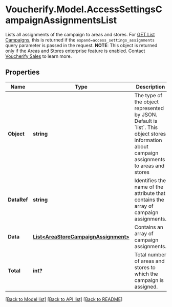# Voucherify.Model.AccessSettingsCampaignAssignmentsList
Lists all assignments of the campaign to areas and stores. For [GET List Campaigns](ref:list-campaigns), this is returned if the `expand=access_settings_assignments` query parameter is passed in the request.  **NOTE**: This object is returned only if the Areas and Stores enterprise feature is enabled. Contact [Voucherify Sales](https://www.voucherify.io/contact-sales) to learn more.

## Properties

Name | Type | Description | Notes
------------ | ------------- | ------------- | -------------
**Object** | **string** | The type of the object represented by JSON. Default is &#x60;list&#x60;. This object stores information about campaign assignments to areas and stores | [optional] 
**DataRef** | **string** | Identifies the name of the attribute that contains the array of campaign assignments. | [optional] 
**Data** | [**List&lt;AreaStoreCampaignAssignment&gt;**](AreaStoreCampaignAssignment.md) | Contains an array of campaign assignments. | [optional] 
**Total** | **int?** | Total number of areas and stores to which the campaign is assigned. | [optional] 

[[Back to Model list]](../README.md#documentation-for-models) [[Back to API list]](../README.md#documentation-for-api-endpoints) [[Back to README]](../README.md)

